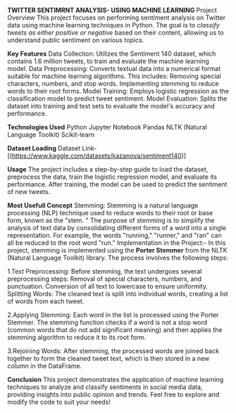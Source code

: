 **TWITTER SENTIMRNT ANALYSIS- USING MACHINE LEARNING**
Project Overview
This project focuses on performing sentiment analysis on Twitter data using machine learning techniques in Python. The goal is to *classify tweets as either positive or negative* based on their content, allowing us to understand public sentiment on various topics.

**Key Features**
Data Collection: Utilizes the Sentiment 140 dataset, which contains 1.6 million tweets, to train and evaluate the machine learning model.
Data Preprocessing: Converts textual data into a numerical format suitable for machine learning algorithms. This includes:
Removing special characters, numbers, and stop words.
Implementing stemming to reduce words to their root forms.
Model Training: Employs logistic regression as the classification model to predict tweet sentiment.
Model Evaluation: Splits the dataset into training and test sets to evaluate the model's accuracy and performance.

**Technologies Used**
Python
Jupyter Notebook
Pandas
NLTK (Natural Language Toolkit)
Scikit-learn

**Dataset Loading**
Dataset Link- [(https://www.kaggle.com/datasets/kazanova/sentiment140)]


**Usage**
The project includes a step-by-step guide to load the dataset, preprocess the data, train the logistic regression model, and evaluate its performance.
After training, the model can be used to predict the sentiment of new tweets.

**Most Usefull Concept**
 Stemming: Stemming is a natural language processing (NLP) technique used to reduce words to their root or base form, known as the "stem.
 " The purpose of stemming is to simplify the analysis of text data by consolidating different forms of a word into a single representation. 
 For example, the words "running," "runner," and "ran" can all be reduced to the root word "run."
 Implementation in the Project:-
 In this project, stemming is implemented using the **Porter Stemmer** from the NLTK (Natural Language Toolkit) library. The process involves the following steps:

1.Text Preprocessing: Before stemming, the text undergoes several preprocessing steps:
Removal of special characters, numbers, and punctuation.
Conversion of all text to lowercase to ensure uniformity.
Splitting Words: The cleaned text is split into individual words, creating a list of words from each tweet.

2.Applying Stemming: Each word in the list is processed using the Porter Stemmer. The stemming function checks if a word is not a stop word (common words that do not add significant meaning)
and then applies the stemming algorithm to reduce it to its root form.

3.Rejoining Words: After stemming, the processed words are joined back together to form the cleaned tweet text, which is then stored in a new column in the DataFrame.
 

**Conclusion**
This project demonstrates the application of machine learning techniques to analyze and classify sentiments in social media data, providing insights into public opinion and trends. Feel free to explore and modify the code to suit your needs!
